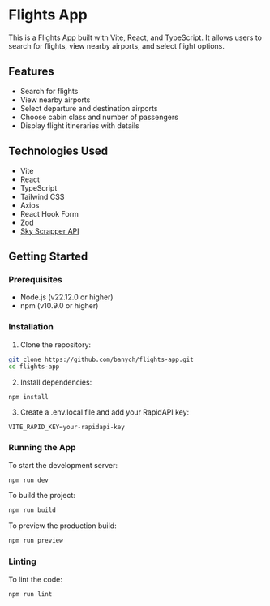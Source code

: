 # Flights App

This is a Flights App built with Vite, React, and TypeScript. It allows users to search for flights, view nearby airports, and select flight options.

## Features

- Search for flights
- View nearby airports
- Select departure and destination airports
- Choose cabin class and number of passengers
- Display flight itineraries with details

## Technologies Used

- Vite
- React
- TypeScript
- Tailwind CSS
- Axios
- React Hook Form
- Zod
- [Sky Scrapper API](https://rapidapi.com/apiheya/api/sky-scrapper)

## Getting Started

### Prerequisites

- Node.js (v22.12.0 or higher)
- npm (v10.9.0 or higher)

### Installation

1. Clone the repository:

```sh
git clone https://github.com/banych/flights-app.git
cd flights-app
```

2. Install dependencies:

```
npm install
```

3. Create a .env.local file and add your RapidAPI key:

`VITE_RAPID_KEY=your-rapidapi-key`

### Running the App

To start the development server:

```sh
npm run dev
```

To build the project:

```sh
npm run build
```

To preview the production build:

```sh
npm run preview
```

### Linting

To lint the code:

```sh
npm run lint
```
